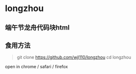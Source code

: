 # longzhou

## 端午节龙舟代码块html

## 食用方法

>git clone https://github.com/wjl110/longzhou
>cd longzhou

open in chrome / safari / firefox
